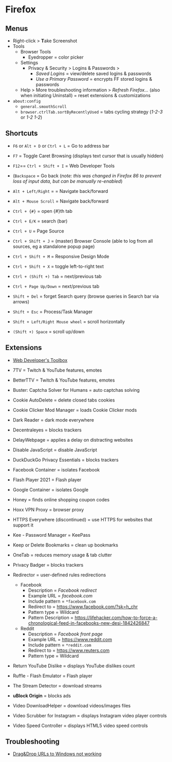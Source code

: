 # Firefox

## Menus

* Right-click > **T**ake Screenshot
* Tools
  * Browser Tools
    * Eyedropper = color picker
  * Settings
    * Privacy & Security > Logins & Passwords >
      * _Saved Logins_ = view/delete saved logins & passwords
      * _Use a Primary Password_ = encrypts FF stored logins & passwords
  * Help > More troubleshooting information > _Refresh Firefox…_ (also when initiating Uninstall) = reset extensions & customizations
* `about:config`
  * `general.smoothScroll`
  * `browser.ctrlTab.sortByRecentlyUsed` = tabs cycling strategy (_1-2-3_ or _1-2 1-2_)

## Shortcuts

* `F6` or `Alt + D` or `Ctrl + L` = Go to address bar
* `F7` = Toggle Caret Browsing (displays text cursor that is usually hidden)
* `F12`== `Ctrl + Shift + I`  = Web Developer Tools

* (`Backspace` = Go back (_note: this was changed in Firefox 86 to prevent loss of input data, but can be manually re-enabled_)
* `Alt + Left/Right` =  = Navigate back/forward
* `Alt + Mouse Scroll` = Navigate back/forward

* `Ctrl + {#}` = open {#}th tab
* `Ctrl + E/K` = search (bar)
* `Ctrl + U` = Page Source
* `Ctrl + Shift + J` = (master) Browser Console (able to log from all sources, eg a standalone popup page)
* `Ctrl + Shift + M` = Responsive Design Mode
* `Ctrl + Shift + X` = toggle left-to-right text
* `Ctrl + (Shift +) Tab` = next/previous tab
* `Ctrl + Page Up/Down` = next/previous tab

* `Shift + Del` = forget Search query (browse queries in Search bar via arrows)
* `Shift + Esc` = Process/Task Manager
* `Shift + Left/Right Mouse wheel` = scroll horizontally
* `(Shift +) Space` = scroll up/down

## Extensions

* [Web Developer's Toolbox](https://addons.mozilla.org/en-US/firefox/collections/4757633/webdeveloper)

* 7TV = Twitch & YouTube features, emotes
* BetterTTV = Twitch & YouTube features, emotes
* Buster: Captcha Solver for Humans = auto captchas solving
* Cookie AutoDelete = delete closed tabs cookies
* Cookie Clicker Mod Manager = loads Cookie Clicker mods
* Dark Reader = dark mode everywhere
* Decentraleyes = blocks trackers
* DelayWebpage = applies a delay on distracting websites
* Disable JavaScript = disable JavaScript
* DuckDuckGo Privacy Essentials = blocks trackers
* Facebook Container = isolates Facebook
* Flash Player 2021 = Flash player
* Google Container = isolates Google
* Honey = finds online shopping coupon codes
* Hoxx VPN Proxy = browser proxy
* HTTPS Everywhere (discontinued) = use HTTPS for websites that support it
* Kee - Password Manager = KeePass
* Keep or Delete Bookmarks = clean up bookmarks
* OneTab = reduces memory usage & tab clutter
* Privacy Badger = blocks trackers
* Redirector = user-defined rules redirections
  * Facebook
    * Description = _Facebook redirect_
    * Example URL = _facebook.com_
    * Include pattern = `*facebook.com`
    * Redirect to = <https://www.facebook.com/?sk=h_chr>
    * Pattern type = Wildcard
    * Pattern Description = <https://lifehacker.com/how-to-force-a-chronological-feed-in-facebooks-new-desi-1842426847>
  * Reddit
    * Description = _Facebook front page_
    * Example URL = <https://www.reddit.com>
    * Include pattern = `*reddit.com`
    * Redirect to = <https://www.reuters.com>
    * Pattern type = Wildcard
* Return YouTube Dislike = displays YouTube dislikes count
* Ruffle - Flash Emulator = Flash player
* The Stream Detector = download streams
* **uBlock Origin** = blocks ads
* Video DownloadHelper = download videos/images files
* Video Scrubber for Instagram = displays Instagram video player controls
* Video Speed Controller = displays HTML5 video speed controls

## Troubleshooting

* [Drag&Drop URLs to Windows not working](https://support.mozilla.org/en-US/kb/windows-administrator-launcher-process-error-fix)
